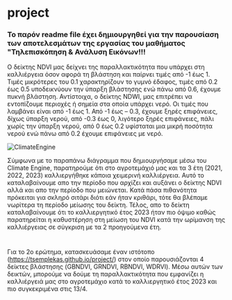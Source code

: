 # project
### Το παρόν readme file έχει δημιουργηθεί για την παρουσίαση των αποτελεσμάτων της εργασίας του μαθήματος "Τηλεπισκόπηση & Ανάλυση Εικόνων!!!

Ο δείκτης NDVI μας δείχνει της παραλλακτικότητα που υπάρχει στη καλλιέργεια όσον αφορά τη βλάστηση και παίρνει τιμές από -1 έως 1. Τιμές μικρότερες του 0.1 χαρακτηρίζουν το γυμνό έδαφος, τιμές από 0.2 έως 0.5 υποδεικνύουν την ύπαρξη βλάστησης ενώ πάνω από 0.6, έχουμε πυκνή βλάστηση. Αντίστοιχα, ο δείκτης NDWI, μας επιτρέπει να εντοπίζουμε περιοχές ή σημεία στα οποία υπάρχει νερό. Οι τιμές που λαμβάνει είναι από -1 έως 1. Από -1 έως – 0.3, έχουμε ξηρές επιφάνειες, δίχως ύπαρξη νερού, από -0.3 έως 0, λιγότερο ξηρές επιφάνειες, πάλι χωρίς την ύπαρξη νερού, από 0 έως 0.2 υφίσταται μια μικρή ποσότητα νερού ενώ πάνω από 0.2 έχουμε επιφάνειες με νερό. 

![ClimateEngine](https://github.com/tsemplekas/project/assets/139547500/2f2d9f52-c4af-4460-a556-1eb500c9f745)

Σύμφωνα με το παραπάνω διάγραμμα που δημιουργήσαμε μέσω του Climate Engine, παρατηρούμε ότι στο αγροτεμάχιό μας και τα 3 έτη (2021, 2022, 2023) καλλιεργήθηκε κάποια χειμερινή καλλιέργεια. Αυτό το καταλαβαίνουμε απο την περίοδο που αρχίζει και αυξάνει ο δείκτης NDVI αλλά και απο την περίοδο που μειώνεται. Κατά πάσα πιθανότητα πρόκειται για σκληρό σιτάρι διότι εάν ήταν κριθάρι, τότε θα βλέπαμε νωρίτερα τη περίοδο μείωσης του δείκτη. Τέλος, απο το δείκτη καταλαβαίνουμε ότι το καλλιεργητικό έτος 2023 ήταν πιο όψιμο καθώς παρατηρείται η καθυστέρηση στη μείωση του NDVI κατά την ωρίμανση της καλλιέργειας σε σύγκριση με τα 2 προηγούμενα έτη.

#

Για το 2ο ερώτημα, κατασκευάσαμε έναν ιστότοπο (https://tsemplekas.github.io/project/) στον οποίο παρουσιάζονται 4 δείκτες βλάστησης (GBNDVI, GRNDVI, RBNDVI, WDRVI). Μέσω αυτών των δεικτών, μπορούμε να δούμε τη παραλλακτικότητα που εμφανίζει η καλλιέργειά μας στο αγροτεμάχιο κατά το καλλιεργητικό έτος 2023 και πιο συγκεκριμένα στις 13/4. 

